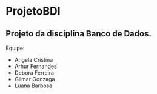 # ProjetoBDI
## Projeto da disciplina Banco de Dados.
Equipe: 
* Angela Cristina
* Arhur Fernandes
* Debora Ferreira
* Gilmar Gonzaga
* Luana Barbosa
